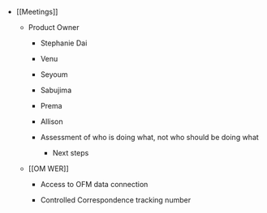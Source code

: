 - [[Meetings]]
	 - Product Owner
		 - Stephanie Dai

		 - Venu

		 - Seyoum

		 - Sabujima

		 - Prema 

		 - Allison

		 - Assessment of who is doing what, not who should be doing what
			 - Next steps

	 - [[OM WER]]
		 - Access to OFM data connection

		 - Controlled Correspondence tracking number
